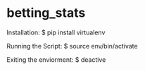 # betting_stats

Installation:
  $ pip install virtualenv
 
Running the Script:
  $ source env/bin/activate
 
Exiting the enviorment:
  $ deactive
